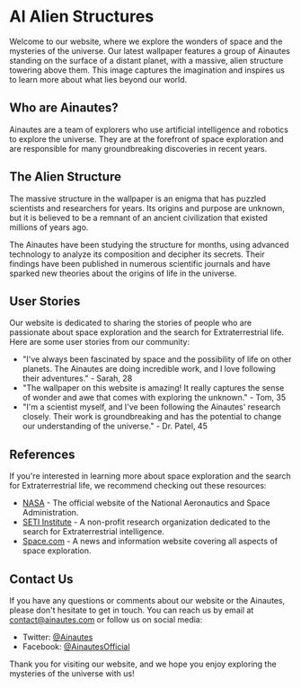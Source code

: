 <!--
Write me content for website with wallpaper which alt text is:

"A group of Ainautes standing on the surface of a distant planet, with a massive, alien structure towering above them."

The name/title of the page should not be 1:1 copy of the alt text but rather a real content of the website which is using this wallpaper.

- Use markdown format
- Start with the heading
- The content should look like a real website
- Include real sections like references, contact, user stories, etc. use things relevant to the page purpose.
- Feel free to use structure like headings, bullets, numbering, blockquotes, paragraphs, horizontal lines, etc.
- You can use formatting like bold or _italic_
- You can include UTF-8 emojis
- Links should be only #hash anchors (and you can refer to the document itself)
- Do not include images
-->

<!--font:Poppins-->

# AI Alien Structures

Welcome to our website, where we explore the wonders of space and the mysteries of the universe. Our latest wallpaper features a group of Ainautes standing on the surface of a distant planet, with a massive, alien structure towering above them. This image captures the imagination and inspires us to learn more about what lies beyond our world.

## Who are Ainautes?

Ainautes are a team of explorers who use artificial intelligence and robotics to explore the universe. They are at the forefront of space exploration and are responsible for many groundbreaking discoveries in recent years.

## The Alien Structure

The massive structure in the wallpaper is an enigma that has puzzled scientists and researchers for years. Its origins and purpose are unknown, but it is believed to be a remnant of an ancient civilization that existed millions of years ago.

The Ainautes have been studying the structure for months, using advanced technology to analyze its composition and decipher its secrets. Their findings have been published in numerous scientific journals and have sparked new theories about the origins of life in the universe.

## User Stories

Our website is dedicated to sharing the stories of people who are passionate about space exploration and the search for Ex<wbr>tra<wbr>terre<wbr>strial life. Here are some user stories from our community:

-   "I've always been fascinated by space and the possibility of life on other planets. The Ainautes are doing incredible work, and I love following their adventures." - Sarah, 28
-   "The wallpaper on this website is amazing! It really captures the sense of wonder and awe that comes with exploring the unknown." - Tom, 35
-   "I'm a scientist myself, and I've been following the Ainautes' research closely. Their work is groundbreaking and has the potential to change our understanding of the universe." - Dr. Patel, 45

## References

If you're interested in learning more about space exploration and the search for Ex<wbr>tra<wbr>terre<wbr>strial life, we recommend checking out these resources:

-   [NASA](#) - The official website of the National Aeronautics and Space Administration.
-   [SETI Institute](#) - A non-profit research organization dedicated to the search for Ex<wbr>tra<wbr>terre<wbr>strial intelligence.
-   [Space.com](#) - A news and information website covering all aspects of space exploration.

## Contact Us

If you have any questions or comments about our website or the Ainautes, please don't hesitate to get in touch. You can reach us by email at contact@ainautes.com or follow us on social media:

-   Twitter: [@Ainautes](#)
-   Facebook: [@AinautesOfficial](#)

Thank you for visiting our website, and we hope you enjoy exploring the mysteries of the universe with us!

